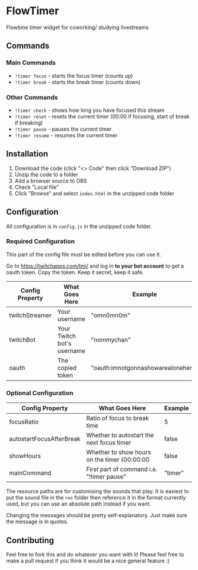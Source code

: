 # FlowTimer
Flowtime timer widget for coworking/ studying livestreams 

## Commands
### Main Commands
- `!timer focus` - starts the focus timer (counts up)
- `!timer break` - starts the break timer (counts down)

### Other Commands
- `!timer check` - shows how long you have focused this stream
- `!timer reset` - resets the current timer (00:00 if focusing, start of break if breaking)
- `!timer pause` - pauses the current timer
- `!timer resume` - resumes the current timer

## Installation
1. Download the code (click "<> Code" then click "Download ZIP")
2. Unzip the code to a folder
3. Add a browser source to OBS
  1. Check "Local file"
  2. Click "Browse" and select `index.html` in the unzipped code folder

## Configuration
All configuration is in `config.js` in the unzipped code folder.

### Required Configuration
This part of the config file must be edited before you can use it.

Go to https://twitchapps.com/tmi/ and log in **to your bot account** to get a oauth token. Copy the token. Keep it secret, keep it safe.

| Config Property | What Goes Here             | Example                            |
|-----------------|----------------------------|------------------------------------|
| twitchStreamer  | Your username              | "omn0mn0m"                         |
| twitchBot       | Your Twitch bot's username | "nommychan"                        |
| oauth           | The copied token           | "oauth:imnotgonnashowarealonehere" |

### Optional Configuration

| Config Property          | What Goes Here                               | Example  |
|--------------------------|----------------------------------------------|----------|
| focusRatio               | Ratio of focus to break time                 | 5        |
| autostartFocusAfterBreak | Whether to autostart the next focus timer    | false    |
| showHours                | Whether to show hours on the timer (00:00:00 | false    |
| mainCommand              | First part of command i.e. "!timer pause"    | "timer"  |

The resource paths are for customising the sounds that play. It is easiest to put the sound file in the `res` folder then reference it in the format currently used, but you can use an absolute path instead if you want.

Changing the messages should be pretty self-explanatory. Just make sure the message is in quotes.

## Contributing
Feel free to fork this and do whatever you want with it! Please feel free to make a pull request if you think it would be a nice general feature :)
